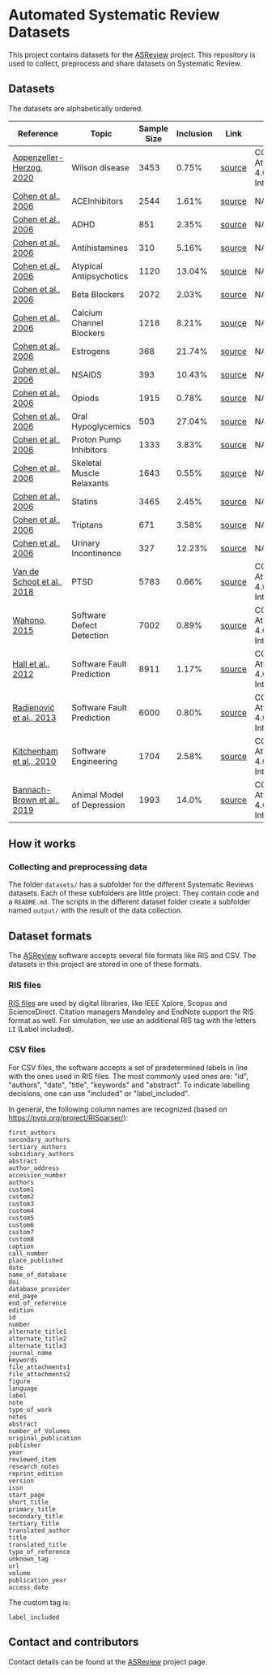 # Automated Systematic Review Datasets

This project contains datasets for the [ASReview](https://github.com/asreview/asreview) project. This
repository is used to collect, preprocess and share datasets on Systematic
Review.

## Datasets

The datasets are alphabetically ordered. 

| Reference                  | Topic            | Sample Size | Inclusion | Link  |  License | 
|----------------------------|------------------|-------------|-----------|-------|----------|
|[Appenzeller-Herzog, 2020](https://onlinelibrary.wiley.com/doi/full/10.1111/liv.14179)| Wilson disease | 3453 | 0.75% | [source](https://zenodo.org/record/3625931#.Xk5de5NKhQI) | CC-BY Attribution 4.0 International |
|[Cohen et al., 2006](https://www.ncbi.nlm.nih.gov/pmc/articles/PMC1447545/)|  ACEInhibitors | 2544  | 1.61% | [source](https://dmice.ohsu.edu/cohenaa/systematic-drug-class-review-data.html) | NA |
|[Cohen et al., 2006](https://www.ncbi.nlm.nih.gov/pmc/articles/PMC1447545/)| ADHD | 851  | 2.35% | [source](https://dmice.ohsu.edu/cohenaa/systematic-drug-class-review-data.html) | NA |
|[Cohen et al., 2006](https://www.ncbi.nlm.nih.gov/pmc/articles/PMC1447545/)| Antihistamines  |  310 | 5.16% | [source](https://dmice.ohsu.edu/cohenaa/systematic-drug-class-review-data.html) |NA  |
|[Cohen et al., 2006](https://www.ncbi.nlm.nih.gov/pmc/articles/PMC1447545/)| Atypical Antipsychotics  | 1120  | 13.04% | [source](https://dmice.ohsu.edu/cohenaa/systematic-drug-class-review-data.html) | NA |
|[Cohen et al., 2006](https://www.ncbi.nlm.nih.gov/pmc/articles/PMC1447545/)| Beta Blockers  |  2072 | 2.03% | [source](https://dmice.ohsu.edu/cohenaa/systematic-drug-class-review-data.html) |NA  |
|[Cohen et al., 2006](https://www.ncbi.nlm.nih.gov/pmc/articles/PMC1447545/)| Calcium Channel Blockers  | 1218  | 8.21% | [source](https://dmice.ohsu.edu/cohenaa/systematic-drug-class-review-data.html) |NA  |
|[Cohen et al., 2006](https://www.ncbi.nlm.nih.gov/pmc/articles/PMC1447545/)| Estrogens  | 368  |21.74%  | [source](https://dmice.ohsu.edu/cohenaa/systematic-drug-class-review-data.html) | NA |
|[Cohen et al., 2006](https://www.ncbi.nlm.nih.gov/pmc/articles/PMC1447545/)| NSAIDS  | 393  |10.43%  | [source](https://dmice.ohsu.edu/cohenaa/systematic-drug-class-review-data.html) |NA  |
|[Cohen et al., 2006](https://www.ncbi.nlm.nih.gov/pmc/articles/PMC1447545/)| Opiods  |1915   |0.78%  | [source](https://dmice.ohsu.edu/cohenaa/systematic-drug-class-review-data.html) |NA  |
|[Cohen et al., 2006](https://www.ncbi.nlm.nih.gov/pmc/articles/PMC1447545/)|Oral Hypoglycemics   | 503  |27.04%  | [source](https://dmice.ohsu.edu/cohenaa/systematic-drug-class-review-data.html) | NA |
|[Cohen et al., 2006](https://www.ncbi.nlm.nih.gov/pmc/articles/PMC1447545/)|Proton Pump Inhibitors   | 1333  |3.83%  | [source](https://dmice.ohsu.edu/cohenaa/systematic-drug-class-review-data.html) | NA |
|[Cohen et al., 2006](https://www.ncbi.nlm.nih.gov/pmc/articles/PMC1447545/)|Skeletal Muscle Relaxants   | 1643  |0.55%  | [source](https://dmice.ohsu.edu/cohenaa/systematic-drug-class-review-data.html) | NA |
|[Cohen et al., 2006](https://www.ncbi.nlm.nih.gov/pmc/articles/PMC1447545/)|Statins   | 3465  |2.45% | [source](https://dmice.ohsu.edu/cohenaa/systematic-drug-class-review-data.html) | NA |
|[Cohen et al., 2006](https://www.ncbi.nlm.nih.gov/pmc/articles/PMC1447545/)|Triptans   | 671  |3.58%  | [source](https://dmice.ohsu.edu/cohenaa/systematic-drug-class-review-data.html) | NA |
|[Cohen et al., 2006](https://www.ncbi.nlm.nih.gov/pmc/articles/PMC1447545/)|Urinary Incontinence   | 327  |12.23% | [source](https://dmice.ohsu.edu/cohenaa/systematic-drug-class-review-data.html) | NA |
|[Van de Schoot et al., 2018](https://doi.org/10.1080/00273171.2017.1412293) | PTSD  | 5783  | 0.66%  | [source](https://osf.io/h5k2q/) | CC-BY Attribution 4.0 International |
|[Wahono, 2015](http://journal.ilmukomputer.org/index.php/jse/article/view/47) | Software Defect Detection  | 7002  | 0.89%  | [source](https://zenodo.org/record/1162952#.XIVBE_ZFyVR) | CC-BY Attribution 4.0 International |
|[Hall et al., 2012](https://ieeexplore.ieee.org/document/6035727) | Software Fault Prediction  | 8911  | 1.17%  | [source](https://zenodo.org/record/1162952#.XIVBE_ZFyVR) | CC-BY Attribution 4.0 International |
|[Radjenović et al., 2013](https://www.sciencedirect.com/science/article/abs/pii/S0950584913000426) | Software Fault Prediction  | 6000  | 0.80%  | [source](https://zenodo.org/record/1162952#.XIVBE_ZFyVR) | CC-BY Attribution 4.0 International |
|[Kitchenham et al., 2010](https://www.sciencedirect.com/science/article/abs/pii/S0950584910000467) | Software Engineering  | 1704  | 2.58%  | [source](https://zenodo.org/record/1162952#.XIVBE_ZFyVR) | CC-BY Attribution 4.0 International |
|[Bannach-Brown et al., 2019](https://systematicreviewsjournal.biomedcentral.com/articles/10.1186/s13643-019-0942-7#Comments) | Animal Model of Depression | 1993 | 14.0% | [source](https://zenodo.org/record/151190#.XQPGhYj7TD7) | CC-BY Attribution 4.0 International |

## How it works

### Collecting and preprocessing data

The folder `datasets/` has a subfolder for the different Systematic Reviews
datasets. Each of these subfolders are little project. They contain code and a
`README.md`. The scripts in the different dataset folder create a subfolder
named `output/` with the result of the data collection.

## Dataset formats

The [ASReview](https://github.com/asreview/asreview) 
software accepts several file formats like RIS and CSV. The
datasets in this project are stored in one of these formats.

### RIS files

[RIS files](https://en.wikipedia.org/wiki/RIS_(file_format)) are used by
digital libraries, like IEEE Xplore, Scopus and ScienceDirect. Citation
managers Mendeley and EndNote support the RIS format as well. For simulation,
we use an additional RIS tag with the letters `LI` (Label included).

### CSV files 

For CSV files, the software accepts a set of predetermined labels in line with
the ones used in RIS files. The most commonly used ones are: "id", "authors", "date", "title", "keywords" and "abstract". To indicate labelling decisions, one can use "included" or "label_included". 

In general, the following column names are recognized (based on https://pypi.org/project/RISparser/):

```
first_authors
secondary_authors
tertiary_authors
subsidiary_authors
abstract
author_address
accession_number
authors
custom1
custom2
custom3
custom4
custom5
custom6
custom7
custom8
caption
call_number
place_published
date
name_of_database
doi
database_provider
end_page
end_of_reference
edition
id
number
alternate_title1
alternate_title2
alternate_title3
journal_name
keywords
file_attachments1
file_attachments2
figure
language
label
note
type_of_work
notes
abstract
number_of_Volumes
original_publication
publisher
year
reviewed_item
research_notes
reprint_edition
version
issn
start_page
short_title
primary_title
secondary_title
tertiary_title
translated_author
title
translated_title
type_of_reference
unknown_tag
url
volume
publication_year
access_date
```

The custom tag is:

```
label_included
```

## Contact and contributors

Contact details can be found at the [ASReview](https://github.com/asreview/asreview#contact-and-contributors) 
project page. 
